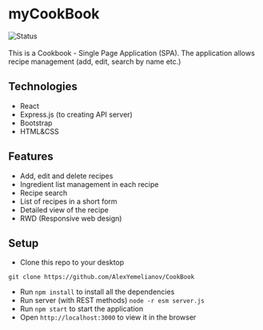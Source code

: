 # myCookBook
![Status](https://img.shields.io/badge/Status-DONE-green.svg)<br/><br/>
This is a Cookbook - Single Page Application (SPA). The application allows recipe management (add, edit, search by name etc.)

## Technologies
* React
* Express.js (to creating API server)
* Bootstrap
* HTML&CSS

## Features
* Add, edit and delete recipes
* Ingredient list management in each recipe
* Recipe search
* List of recipes in a short form
* Detailed view of the recipe
* RWD (Responsive web design)

## Setup
* Clone this repo to your desktop
```
git clone https://github.com/AlexYemelianov/CookBook
```
* Run `npm install` to install all the dependencies
* Run server (with REST methods) `node -r esm server.js`
* Run `npm start` to start the application
* Open `http://localhost:3000` to view it in the browser
